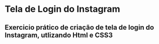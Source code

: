 # Tela de Login do Instagram 

## Exercicio prático de criação de tela de login do Instagram, utlizando Html e CSS3

## 



